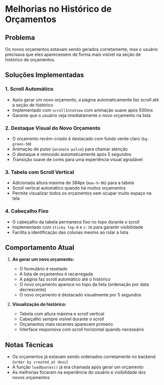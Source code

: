 # Melhorias no Histórico de Orçamentos

## Problema
Os novos orçamentos estavam sendo gerados corretamente, mas o usuário precisava que eles aparecessem de forma mais visível na seção de histórico de orçamentos.

## Soluções Implementadas

### 1. Scroll Automático
- Após gerar um novo orçamento, a página automaticamente faz scroll até a seção de histórico
- Implementado com `scrollIntoView` com animação suave após 500ms
- Garante que o usuário veja imediatamente o novo orçamento na lista

### 2. Destaque Visual do Novo Orçamento
- O orçamento recém-criado é destacado com fundo verde claro (`bg-green-50`)
- Animação de pulso (`animate-pulse`) para chamar atenção
- O destaque é removido automaticamente após 5 segundos
- Transição suave de cores para uma experiência visual agradável

### 3. Tabela com Scroll Vertical
- Adicionada altura máxima de 384px (`max-h-96`) para a tabela
- Scroll vertical automático quando há muitos orçamentos
- Permite visualizar todos os orçamentos sem ocupar muito espaço na tela

### 4. Cabeçalho Fixo
- O cabeçalho da tabela permanece fixo no topo durante o scroll
- Implementado com `sticky top-0` e `z-10` para garantir visibilidade
- Facilita a identificação das colunas mesmo ao rolar a lista

## Comportamento Atual

1. **Ao gerar um novo orçamento:**
   - O formulário é resetado
   - A lista de orçamentos é recarregada
   - A página faz scroll automático até o histórico
   - O novo orçamento aparece no topo da lista (ordenação por data decrescente)
   - O novo orçamento é destacado visualmente por 5 segundos

2. **Visualização do histórico:**
   - Tabela com altura máxima e scroll vertical
   - Cabeçalho sempre visível durante o scroll
   - Orçamentos mais recentes aparecem primeiro
   - Interface responsiva com scroll horizontal quando necessário

## Notas Técnicas

- Os orçamentos já estavam sendo ordenados corretamente no backend (`order by created_at desc`)
- A função `loadQuotes()` já era chamada após gerar um orçamento
- As melhorias focaram na experiência do usuário e visibilidade dos novos orçamentos
